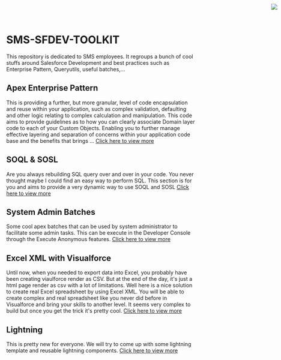 <div style="text-align:right;top: 10px;position: absolute;right: 10px;" markdown="1">
	<img align="right" src="http://www.smsmt.com/hs-fs/hubfs/SMS_Logo-1.png?t=1490163156935&amp;width=300&amp;name=SMS_Logo-1.png"/>
</div>

# SMS-SFDEV-TOOLKIT #
This repository is dedicated to SMS employees. It regroups a bunch of cool stuffs around Salesforce Development and best practices such as Enterprise Pattern, Queryutils, useful batches,...

## Apex Enterprise Pattern ##
This is providing a further, but more granular, level of code encapsulation and reuse within your application, such as complex validation, defaulting and other logic relating to complex calculation and manipulation. This code aims to provide guidelines as to how you can clearly associate Domain layer code to each of your Custom Objects. Enabling you to further manage effective layering and separation of concerns within your application code base and the benefits that brings ... [Click here to view more](https://github.com/davidbrowaeys/SMS-SFDEV-TOOLKIT/tree/master/Apex%20Enterprise%20Pattern)

## SOQL & SOSL ## 
Are you always rebuilding SQL query over and over in your code. You never thought maybe I could find an easy way to perform SQL. This section is for you and aims to provide a very dynamic way to use SOQL and SOSL [Click here to view more](https://github.com/davidbrowaeys/SMS-SFDEV-TOOLKIT/tree/master/SOQL%20%26%20SOSL)

## System Admin Batches ## 
Some cool apex batches that can be used by system administrator to facilitate some admin tasks. This can be execute in the Developer Console through the Execute Anonymous features. 
[Click here to view more](https://github.com/davidbrowaeys/SMS-SFDEV-TOOLKIT/tree/master/System%20Admin%20Batches)

## Excel XML with Visualforce ##
Until now, when you needed to export data into Excel, you probably have been creating viaulforce render as CSV. But at the end of the day, it's just a html page render as csv with a lot of limitations. Well here is a nice solution to create real Excel spreadsheet by using Excel XML. You will be able to create complex and real spreadsheet like you never did before in Visualforce and bring your skills to another level. It seems very complex to build but once you get the trick it's pretty cool. [Click here to view more](https://github.com/davidbrowaeys/SMS-SFDEV-TOOLKIT/tree/master/Excel%20XML)

## Lightning ## 
This is pretty new for everyone. We will try to come up with some lightning template and reusable lightning components. [Click here to view more](https://github.com/davidbrowaeys/SMS-SFDEV-TOOLKIT/tree/master/Lightning/Lightning%20Layout%20Template)



